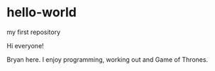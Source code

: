 # hello-world
my first repository


Hi everyone!

Bryan here. I enjoy programming, working out and Game of Thrones. 
